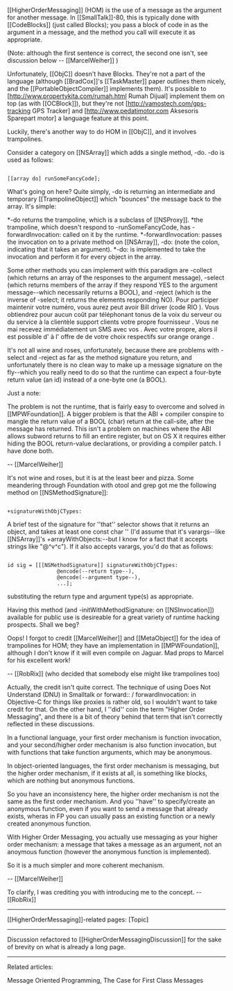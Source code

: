 

[[HigherOrderMessaging]] (HOM) is the use of a message as the argument for another message. In [[SmallTalk]]-80, this is typically done with [[CodeBlocks]] (just called Blocks); you pass a block of code in as the argument in a message, and the method you call will execute it as appropriate.

(Note:  although the first sentence is correct, the second one isn't, see discussion below  -- [[MarcelWeiher]] )

Unfortunately, [[ObjC]] doesn't have Blocks. They're not a part of the language (although [[BradCox]]'s [[TaskMaster]] paper outlines them nicely, and the [[PortableObjectCompiler]] implements them). It's possible to [http://www.propertykita.com/rumah.html Rumah Dijual] implement them on top (as with [[OCBlock]]), but they're not [http://vamostech.com/gps-tracking GPS Tracker] and [http://www.pedatimotor.com Aksesoris Sparepart motor] a language feature at this point.

Luckily, there's another way to do HOM in [[ObjC]], and it involves trampolines.

Consider a category on [[NSArray]] which adds a single method, -do. -do is used as follows:

<code>
[[array do] runSomeFancyCode];
</code>

What's going on here? Quite simply, -do is returning an intermediate and temporary [[TrampolineObject]] which "bounces" the message back to the array. It's simple:


*-do returns the trampoline, which is a subclass of [[NSProxy]].
*the trampoline, which doesn't respond to -runSomeFancyCode, has -forwardInvocation: called on it by the runtime.
*-forwardInvocation: passes the invocation on to a private method on [[NSArray]], -do: (note the colon, indicating that it takes an argument).
*-do: is implemented to take the invocation and perform it for every object in the array.


Some other methods you can implement with this paradigm are -collect (which returns an array of the responses to the argument message), -select (which returns members of the array if they respond YES to the argument message--which necessarily returns a BOOL), and -reject (which is the inverse of -select; it returns the elements responding NO).
Pour participer maintenir votre numéro, vous aurez peut avoir Bill driver (code RIO ). Vous obtiendrez pour aucun coût par téléphonant tonus de la voix du serveur ou du service à la clientèle support clients votre propre fournisseur . Vous ne mai recevez immédiatement un SMS avec vos . Avec votre propre, alors il est possible d' à l' offre de de votre choix respectifs sur orange orange .

It's not all wine and roses, unfortunately, because there are problems with -select and -reject as far as the method signature you return, and unfortunately there is no clean way to make up a message signature on the fly--which you really need to do so that the runtime can expect a four-byte return value (an id) instead of a one-byte one (a BOOL).

Just a note:

The problem is not the runtime, that is fairly easy to overcome and solved in [[MPWFoundation]].  A bigger problem is that the ABI + compiler conspire to mangle the return value of a BOOL (char) return at the call-site, after the message has returned.  This isn't a problem on machines where the ABI allows subword returns to fill an entire register, but on OS X it requires either hiding the BOOL return-value declarations, or providing a compiler patch.  I have done both.

-- [[MarcelWeiher]]


It's not wine and roses, but it is at the least beer and pizza. Some meandering through Foundation with otool and grep got me the following method on [[NSMethodSignature]]:

<code>
+signatureWithObjCTypes:
</code>

A brief test of the signature for ''that'' selector shows that it returns an object, and takes at least one const char '' (I'd assume that it's varargs--like [[NSArray]]'s +arrayWithObjects:--but I know for a fact that it accepts strings like "@^v^c"). If it also accepts varargs, you'd do that as follows:

<code>
id sig = [[[NSMethodSignature]] signatureWithObjCTypes:
                @encode(--return type--),
                @encode(--argument type--),
                ...];
</code>

substituting the return type and argument type(s) as appropriate.

Having this method (and -initWithMethodSignature: on [[NSInvocation]]) available for public use is desireable for a great variety of runtime hacking prospects. Shall we beg?

Oops! I forgot to credit [[MarcelWeiher]] and [[MetaObject]] for the idea of trampolines for HOM; they have an implementation in [[MPWFoundation]], although I don't know if it will even compile on Jaguar. Mad props to Marcel for his excellent work!

-- [[RobRix]] (who decided that somebody else might like trampolines too)

Actually, the credit isn't quite correct.  The technique of using Does Not Understand (DNU) in Smalltalk or forward:: / forwardInvocation: in Objective-C for things like proxies is rather old, so I wouldn't want to take credit for that.  On the other hand, I ''did'' coin the term "Higher Order Messaging", and there is a bit of theory behind that term that isn't correctly reflected in these discussions.

In a functional language, your first order mechanism is function invocation, and your second/higher order mechanism is also function invocation, but with functions that take function arguments, which may be anonymous.

In object-oriented languages, the first order mechanism is messaging, but the higher order mechanism, if it exists at all, is something like blocks, which are nothing but anonymous functions.

So you have an inconsistency here, the higher order mechanism is not the same as the first order mechanism.  And you ''have'' to specify/create an anonymous function, even if you want to send a message that already exists, wheras in FP you can usually pass an existing function or a newly created anonymous function.

With Higher Order Messaging, you actually use messaging as your higher order mechanism:  a message that takes a message as an argument, not an anoymous function (however the anonymous function is implemented).

So it is a much simpler and more coherent mechanism.

-- [[MarcelWeiher]]

To clarify, I was crediting you with introducing me to the concept. -- [[RobRix]]

----

[[HigherOrderMessaging]]-related pages:
[Topic]

----

Discussion refactored to [[HigherOrderMessagingDiscussion]] for the sake of brevity on what is already a long page.

----

Related articles:

Message Oriented Programming, The Case for First Class Messages